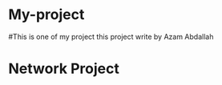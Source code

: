 # My-project
#This is one of my project 
this project write by Azam Abdallah 
<h1>Network Project </h1>
